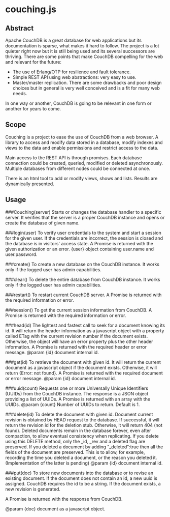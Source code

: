 # couching.js

## Abstract
Apache CouchDB is a great database for web applications but its documentation is sparse, what makes it hard to follow. The project is a lot quieter right now but it is still being used and its several successors are thriving.
There are some points that make CouchDB compelling for the web and relevant for the future:
* The use of Erlang/OTP for resilience and fault tolerance.
* Simple REST API using web abstractions: very easy to use.
* Master/master replication.
There are some drawbacks and poor design choices but in general is very well conceived and is a fit for many web needs.

In one way or another, CouchDB is going to be relevant in one form or another for years to come.

## Scope
Couching is a project to ease the use of CouchDB from a web browser. A library to access and modify data stored in a database, modify indexes and views to the data and enable permissions and restrict access to the data.

Main access to the REST API is through promises. Each database connection could be created, queried, modified or deleted asynchronously. Multiple databases from different nodes could be connected at once.

There is an html tool to add or modify views, shows and lists. Results are dynamically presented.

## Usage

###Couching(server)
Starts or changes the database handler to a specific server.
It verifies that the server is a proper CouchDB instance and
opens or create the database of given name.

###login(user)
To verify user credentials to the system and start a session for
the given user. If the credentials are incorrect, the session
is closed and the database is in visitors' access state.
A Promise is returned with the given authorization or an error.
{user} object containing user.name and user.password.

###create()
To create a new database on the CouchDB instance.
It works only if the logged user has admin capabilities.

###clear()
To delete the entire database from CouchDB instance.
It works only if the logged user has admin capabilities.

###restart()
To restart current CouchDB server.
A Promise is returned with the required information or error.

###session()
To get the current session information from CouchDB.
A Promise is returned with the required information or error.

###head(id)
The lightest and fastest call to seek for a document knowing its
id. It will return the header information as a javascript object
with a property called ETag with the current revision number
if the document exists. Otherwise, the object will have an error
property plus the other header information.
A Promise is returned with the required header or error message.
@param {id} document internal id.

###get(id)
To retrieve the document with given id. It will return the current
document as a javascript object if the document exists. Otherwise,
it will return {Error: not found}.
A Promise is returned with the required document or error message.
@param {id} document internal id.

###uuid(count)
Requests one or more Universally Unique Identifiers (UUIDs) from
the CouchDB instance. The response is a JSON object providing a
list of UUIDs.
A Promise is returned with an array with the UUIDs.
@param {count} Number of UUIDs to return. Default is 1.

###delete(id)
To delete the document with given id. Document current revision is
obtained by HEAD request to the database.
If successful, it will return the revision id for the deletion stub.
Otherwise, it will return 404 (not found).
Deleted documents remain in the database forever, even after
compaction, to allow eventual consistency when replicating.
If you delete using this DELETE method, only the _id, _rev
and a deleted flag are preserved. If you deleted a document by
adding "_deleted":true then all the fields of the document are
preserved. This is to allow, for example, recording the time you
deleted a document, or the reason you deleted it. (Implementation
of the latter is pending)
@param {id} document internal id.

###put(doc)
To store new documents into the database or to revise an existing
document. If the document does not contain an id, a new uuid is
assigned.
CouchDB requires the id to be a string.
If the document exists, a new revision is generated.

A Promise is returned with the response from CouchDB.

@param {doc} document as a javascript object.
